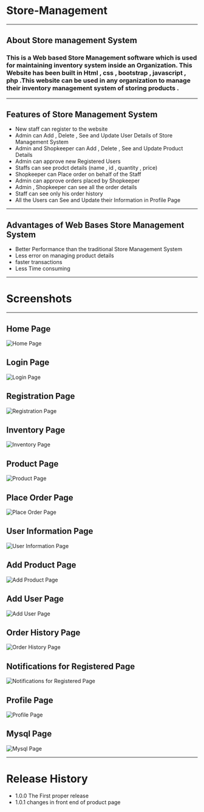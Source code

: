 # Store-Management
***
## About Store management System
### This is a Web based Store Management software which is used for maintaining inventory system inside an Organization. This Website has been built in Html , css , bootstrap , javascript , php .This website can be used in any organization to manage their inventory management system of storing products .
***
## Features of Store Management System
* New staff can register to the website
* Admin can Add , Delete , See and Update User Details of Store Management System
* Admin and Shopkeeper can Add , Delete , See and Update Product Details
* Admin can approve new Registered Users
* Staffs can see prodct details (name , id , quantity , price)
* Shopkeeper can Place order on behalf of the Staff
* Admin can approve orders placed by Shopkeeper
* Admin , Shopkeeper can see all the order details
* Staff can see only his order history
* All the Users can See and Update their Information in Profile Page
***
## Advantages of Web Bases Store Management System
* Better Performance than the traditional Store Management System
* Less error on managing product details
* faster transactions 
* Less Time consuming
***
# Screenshots
***
## Home Page
![Home Page](Assets/screenshots/home.png)
## Login Page
![Login Page](Assets/screenshots/login.png)
## Registration Page
![Registration Page](Assets/screenshots/registration%20page.png)
## Inventory Page
![Inventory Page](Assets/screenshots/inventory.png)
## Product Page
![Product Page](Assets/screenshots/product%20page.png)
## Place Order Page
![Place Order Page](Assets/screenshots/place%20product.png)
## User Information Page
![User Information Page](Assets/screenshots/users.png)
## Add Product Page
![Add Product Page](Assets/screenshots/add%20product.png)
## Add User Page
![Add User Page](Assets/screenshots/add%20user.png)
## Order History Page
![Order History Page](Assets/screenshots/order%20history.png)
## Notifications for Registered Page
![Notifications for Registered Page](Assets/screenshots/register%20notification.png)
## Profile Page
![Profile Page](Assets/screenshots/profile.png)
## Mysql Page
![Mysql Page](Assets/screenshots/mysql.png)

***
# Release History

* 1.0.0 The First proper release
* 1.0.1 changes in  front end of product page
